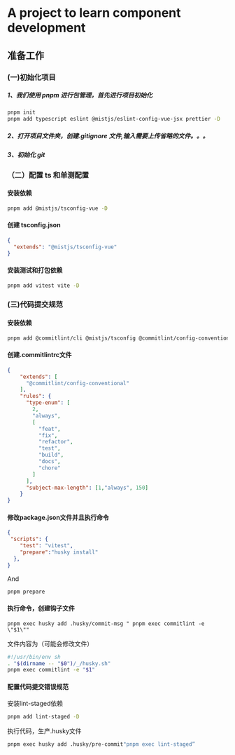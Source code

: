 # A project to learn component development

## 准备工作

### (一)初始化项目

##### 1、我们使用 pnpm 进行包管理，首先进行项目初始化

```bash
pnpm init
pnpm add typescript eslint @mistjs/eslint-config-vue-jsx prettier -D
```

##### 2、打开项目文件夹，创建.gitignore 文件,输入需要上传省略的文件。。。

##### 3、初始化 git

### （二）配置 ts 和单测配置

#### 安装依赖

```bash
pnpm add @mistjs/tsconfig-vue -D
```

#### 创建 tsconfig.json

```json
{
  "extends": "@mistjs/tsconfig-vue"
}
```

#### 安装测试和打包依赖

```bash
pnpm add vitest vite -D
```
### (三)代码提交规范
#### 安装依赖
```bash
pnpm add @commitlint/cli @mistjs/tsconfig @commitlint/config-conventional husky  -D
```
#### 创建.commitlintrc文件
```json
{
    "extends": [
      "@commitlint/config-conventional"
    ],
    "rules": {
      "type-enum": [
        2,
        "always",
        [
          "feat",
          "fix",
          "refactor",
          "test",
          "build",
          "docs",
          "chore"
        ]
      ],
      "subject-max-length": [1,"always", 150]
    }
}
```
#### 修改package.json文件并且执行命令
```json
{
 "scripts": {
    "test": "vitest",
    "prepare":"husky install"
  },
}
```
And
```bash
pnpm prepare
```
#### 执行命令，创建钩子文件
```pnpm
pnpm exec husky add .husky/commit-msg " pnpm exec commitlint -e \"$1\""   

```
文件内容为（可能会修改文件）
```bash
#!/usr/bin/env sh
. "$(dirname -- "$0")/_/husky.sh"
pnpm exec commitlint -e "$1"
```
#### 配置代码提交错误规范
安装lint-staged依赖
```bash
pnpm add lint-staged -D
```
执行代码，生产.husky文件
```bash
pnpm exec husky add .husky/pre-commit"pnpm exec lint-staged”
````
